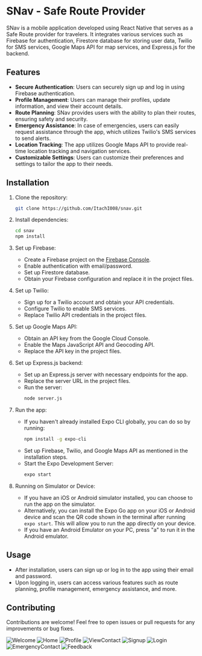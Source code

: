 # SNav - Safe Route Provider

SNav is a mobile application developed using React Native that serves as a Safe Route provider for travelers. It integrates various services such as Firebase for authentication, Firestore database for storing user data, Twilio for SMS services, Google Maps API for map services, and Express.js for the backend.

## Features

- **Secure Authentication**: Users can securely sign up and log in using Firebase authentication.
- **Profile Management**: Users can manage their profiles, update information, and view their account details.
- **Route Planning**: SNav provides users with the ability to plan their routes, ensuring safety and security.
- **Emergency Assistance**: In case of emergencies, users can easily request assistance through the app, which utilizes Twilio's SMS services to send alerts.
- **Location Tracking**: The app utilizes Google Maps API to provide real-time location tracking and navigation services.
- **Customizable Settings**: Users can customize their preferences and settings to tailor the app to their needs.

## Installation

1. Clone the repository:
    ```bash
    git clone https://github.com/ItachI008/snav.git
    ```

2. Install dependencies:
    ```bash
    cd snav
    npm install
    ```

3. Set up Firebase:
    - Create a Firebase project on the [Firebase Console](https://console.firebase.google.com/).
    - Enable authentication with email/password.
    - Set up Firestore database.
    - Obtain your Firebase configuration and replace it in the project files.

4. Set up Twilio:
    - Sign up for a Twilio account and obtain your API credentials.
    - Configure Twilio to enable SMS services.
    - Replace Twilio API credentials in the project files.

5. Set up Google Maps API:
    - Obtain an API key from the Google Cloud Console.
    - Enable the Maps JavaScript API and Geocoding API.
    - Replace the API key in the project files.

6. Set up Express.js backend:
    - Set up an Express.js server with necessary endpoints for the app.
    - Replace the server URL in the project files.
    - Run the server:
      ```bash
      node server.js
      ```

7. Run the app:
    - If you haven't already installed Expo CLI globally, you can do so by running:
      ```bash
      npm install -g expo-cli
      ```
    - Set up Firebase, Twilio, and Google Maps API as mentioned in the installation steps.
    - Start the Expo Development Server:
      ```bash
      expo start
      ```

8. Running on Simulator or Device:
    - If you have an iOS or Android simulator installed, you can choose to run the app on the simulator.
    - Alternatively, you can install the Expo Go app on your iOS or Android device and scan the QR code shown in the terminal after running `expo start`. This will allow you to run the app directly on your device.
    - If you have an Android Emulator on your PC, press "a" to run it in the Android emulator.

## Usage

- After installation, users can sign up or log in to the app using their email and password.
- Upon logging in, users can access various features such as route planning, profile management, emergency assistance, and more.

## Contributing

Contributions are welcome! Feel free to open issues or pull requests for any improvements or bug fixes.



![Welcome](https://github.com/ItachI008/SNav/assets/90443178/ee79d15b-4de3-43bb-a79c-5e9e2eeef9a4)
![Home](https://github.com/ItachI008/SNav/assets/90443178/b7c4d129-d009-47b3-b5db-d81f4d7ea376)
![Profile](https://github.com/ItachI008/SNav/assets/90443178/a781fa9b-793e-4bc2-8446-dc22a68839bb)
![ViewContact](https://github.com/ItachI008/SNav/assets/90443178/afe59eaf-1c38-40a5-bdd4-b82d32ca4d60)
![Signup](https://github.com/ItachI008/SNav/assets/90443178/6632e8c9-340b-469b-86ae-ffe123d15d18)
![Login](https://github.com/ItachI008/SNav/assets/90443178/0b3233c9-6635-422c-a448-394b7c551042)
![EmergencyContact](https://github.com/ItachI008/SNav/assets/90443178/55bc3de3-0420-402c-823e-b457ff6cf244)
![Feedback](https://github.com/ItachI008/SNav/assets/90443178/eaba96d4-bca7-4eed-b7f3-5b6470610ebe)
